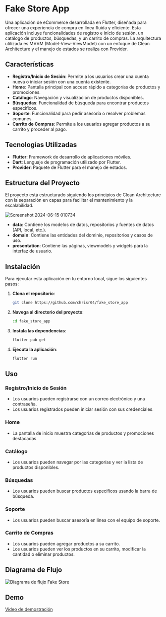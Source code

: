# Fake Store App

Una aplicación de eCommerce desarrollada en Flutter, diseñada para ofrecer una experiencia de compra en línea fluida y eficiente. Esta aplicación incluye funcionalidades de registro e inicio de sesión, un catálogo de productos, búsquedas, y un carrito de compras. La arquitectura utilizada es MVVM (Model-View-ViewModel) con un enfoque de Clean Architecture y el manejo de estados se realiza con Provider.

## Características

- **Registro/Inicio de Sesión**: Permite a los usuarios crear una cuenta nueva o iniciar sesión con una cuenta existente.
- **Home**: Pantalla principal con acceso rápido a categorías de productos y promociones.
- **Catálogo**: Navegación y visualización de productos disponibles.
- **Búsquedas**: Funcionalidad de búsqueda para encontrar productos específicos.
- **Soporte**: Funcionalidad para pedir asesoría o resolver problemas comunes.
- **Carrito de Compras**: Permite a los usuarios agregar productos a su carrito y proceder al pago.

## Tecnologías Utilizadas

- **Flutter**: Framework de desarrollo de aplicaciones móviles.
- **Dart**: Lenguaje de programación utilizado por Flutter.
- **Provider**: Paquete de Flutter para el manejo de estados.

## Estructura del Proyecto

El proyecto está estructurado siguiendo los principios de Clean Architecture con la separación en capas para facilitar el mantenimiento y la escalabilidad.

![Screenshot 2024-06-15 010734](https://github.com/chrisr04/fake_store_app/assets/47868395/90fff570-5cb3-48a2-a69a-fbc9f04f25a6)

- **data**: Contiene los modelos de datos, repositorios y fuentes de datos (API, local, etc.).
- **domain**: Contiene las entidades del dominio, repositorios y casos de uso.
- **presentation**: Contiene las páginas, viewmodels y widgets para la interfaz de usuario.

## Instalación

Para ejecutar esta aplicación en tu entorno local, sigue los siguientes pasos:

1. **Clona el repositorio**:
    ```bash
    git clone https://github.com/chrisr04/fake_store_app
    ```

2. **Navega al directorio del proyecto**:
    ```bash
    cd fake_store_app
    ```

3. **Instala las dependencias**:
    ```bash
    flutter pub get
    ```

4. **Ejecuta la aplicación**:
    ```bash
    flutter run
    ```

## Uso


### Registro/Inicio de Sesión

- Los usuarios pueden registrarse con un correo electrónico y una contraseña.
- Los usuarios registrados pueden iniciar sesión con sus credenciales.

### Home

- La pantalla de inicio muestra categorías de productos y promociones destacadas.

### Catálogo

- Los usuarios pueden navegar por las categorías y ver la lista de productos disponibles.

### Búsquedas

- Los usuarios pueden buscar productos específicos usando la barra de búsqueda.

### Soporte

- Los usuarios pueden buscar asesoría en linea con el equipo de soporte.

### Carrito de Compras

- Los usuarios pueden agregar productos a su carrito.
- Los usuarios pueden ver los productos en su carrito, modificar la cantidad o eliminar productos.


## Diagrama de Flujo

![Diagrama de flujo Fake Store](https://github.com/chrisr04/fake_store_app/assets/47868395/8750dfc4-9da6-4623-895f-cbeb26e6803f)


## Demo

[Video de demostración](https://drive.google.com/file/d/1fPq1icDQr4kBA2Fsanu8oFlL4eb_d0li/view?usp=sharing)